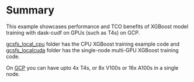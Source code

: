 
# Summary
This example showcases performance and TCO benefits of XGBoost model training with dask-cudf on GPUs (such as T4s) on GCP. 

[gcsfs_local_cpu](https://github.com/NVIDIA/nvidia-gcp-samples/tree/master/ai-platform-samples/xgboost_single_node/gcsfs_local_cpu) folder has the CPU XGBoost training example code and [gcsfs_localcuda](https://github.com/NVIDIA/nvidia-gcp-samples/tree/master/ai-platform-samples/xgboost_single_node/gcsfs_localcuda) folder has the single-node multi-GPU XGBoost training code. 

On [GCP](https://cloud.google.com/compute/docs/gpus) you can have upto 4x T4s, or 8x V100s or 16x A100s in a single node.
